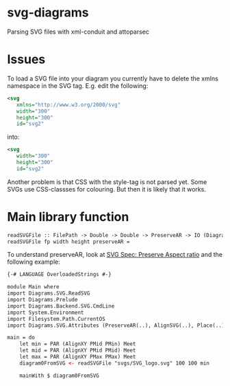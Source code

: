 svg-diagrams
============

Parsing SVG files with xml-conduit and attoparsec


Issues
=======

To load a SVG file into your diagram you currently have to delete the xmlns namespace in the SVG tag. E.g. edit the following:

```xml
<svg
   xmlns="http://www.w3.org/2000/svg"
   width="300"
   height="300"
   id="svg2"
```

into:

```xml
<svg
   width="300"
   height="300"
   id="svg2"
```

Another problem is that CSS with the style-tag is not parsed yet. Some SVGs use CSS-classses for colouring.
But then it is likely that it works.






Main library function
======================
```xml
readSVGFile :: FilePath -> Double -> Double -> PreserveAR -> IO (Diagram B R2)
readSVGFile fp width height preserveAR =
```

To understand preserveAR, look at 
[SVG Spec: Preserve Aspect ratio](http://www.w3.org/TR/SVG11/coords.html#PreserveAspectRatioAttribute)
and the following example:

```xml
{-# LANGUAGE OverloadedStrings #-}

module Main where
import Diagrams.SVG.ReadSVG
import Diagrams.Prelude
import Diagrams.Backend.SVG.CmdLine
import System.Environment
import Filesystem.Path.CurrentOS
import Diagrams.SVG.Attributes (PreserveAR(..), AlignSVG(..), Place(..), MeetOrSlice(..))

main = do
    let min = PAR (AlignXY PMid PMin) Meet
    let mid = PAR (AlignXY PMid PMid) Meet
    let max = PAR (AlignXY PMax PMax) Meet
    diagram0FromSVG <- readSVGFile "svgs/SVG_logo.svg" 100 100 min

    mainWith $ diagram0FromSVG
```
